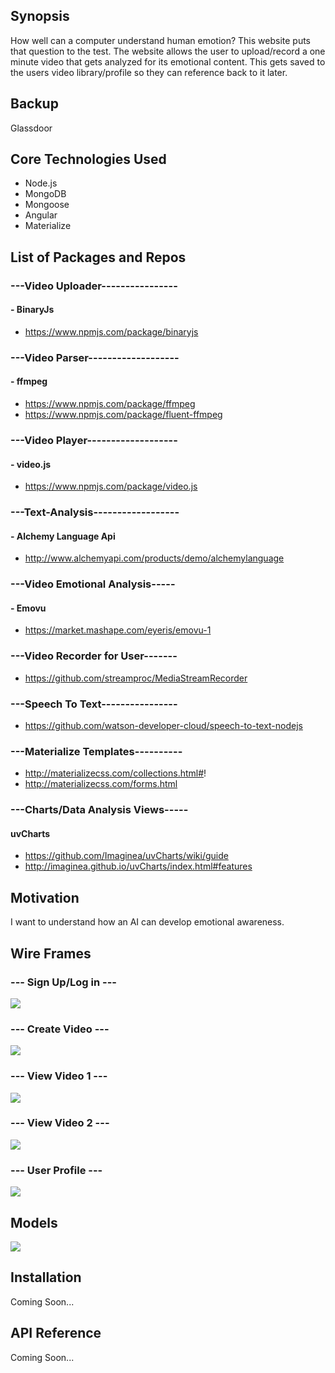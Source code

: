 ## Synopsis

How well can a computer understand human emotion? This website puts that question to the test. The website allows the user to upload/record a one minute video that gets analyzed for its emotional content. This gets saved to the users video library/profile so they can reference back to it later.

## Backup

Glassdoor

## Core Technologies Used

- Node.js
- MongoDB
- Mongoose
- Angular
- Materialize

## List of Packages and Repos

### ---Video Uploader----------------
#### - BinaryJs
- https://www.npmjs.com/package/binaryjs

### ---Video Parser-------------------
#### - ffmpeg
- https://www.npmjs.com/package/ffmpeg
- https://www.npmjs.com/package/fluent-ffmpeg

### ---Video Player-------------------
#### - video.js
- https://www.npmjs.com/package/video.js

### ---Text-Analysis------------------
#### - Alchemy Language Api
- http://www.alchemyapi.com/products/demo/alchemylanguage

### ---Video Emotional Analysis-----
#### - Emovu
- https://market.mashape.com/eyeris/emovu-1

### ---Video Recorder for User-------
- https://github.com/streamproc/MediaStreamRecorder

### ---Speech To Text----------------
- https://github.com/watson-developer-cloud/speech-to-text-nodejs

### ---Materialize Templates----------
- http://materializecss.com/collections.html#!
- http://materializecss.com/forms.html

### ---Charts/Data Analysis Views-----
#### uvCharts
- https://github.com/Imaginea/uvCharts/wiki/guide
- http://imaginea.github.io/uvCharts/index.html#features

## Motivation

I want to understand how an AI can develop emotional awareness.

## Wire Frames

### --- Sign Up/Log in ---
<img src="public/wireframes/Sign_Up_2.jpg">

### --- Create Video ---
<img src="public/wireframes/Create_Video_3.jpg">

### --- View Video 1 ---
<img src="public/wireframes/View_Video_9.jpg">

### --- View Video 2 ---
<img src="public/wireframes/View_Video_3.jpg">

### --- User Profile ---
<img src="public/wireframes/Video_Library_3.jpg">

## Models
<img src="public/wireframes/Models.jpg">

## Installation

Coming Soon...

## API Reference

Coming Soon...

